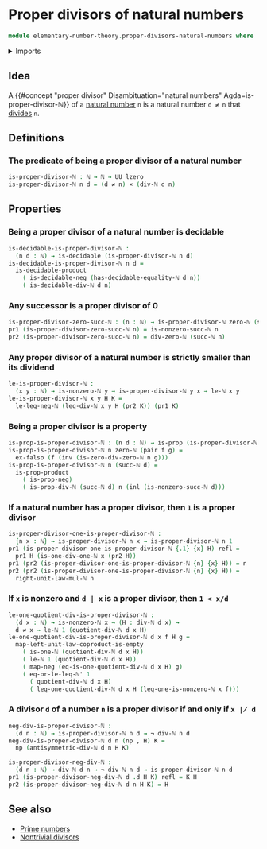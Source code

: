 # Proper divisors of natural numbers

```agda
module elementary-number-theory.proper-divisors-natural-numbers where
```

<details><summary>Imports</summary>

```agda
open import elementary-number-theory.divisibility-natural-numbers
open import elementary-number-theory.equality-natural-numbers
open import elementary-number-theory.inequality-natural-numbers
open import elementary-number-theory.modular-arithmetic-standard-finite-types
open import elementary-number-theory.multiplication-natural-numbers
open import elementary-number-theory.natural-numbers
open import elementary-number-theory.strict-inequality-natural-numbers

open import foundation.cartesian-product-types
open import foundation.coproduct-types
open import foundation.decidable-types
open import foundation.dependent-pair-types
open import foundation.empty-types
open import foundation.identity-types
open import foundation.negated-equality
open import foundation.negation
open import foundation.propositions
open import foundation.type-arithmetic-empty-type
open import foundation.universe-levels
```

</details>

## Idea

A {{#concept "proper divisor" Disambituation="natural numbers" Agda=is-proper-divisor-ℕ}} of a [natural number](elementary-number-theory.natural-numbers.md) `n` is a natural number `d ≠ n` that
[divides](elementary-number-theory.divisbility-natural-numbers.md) `n`.

## Definitions

### The predicate of being a proper divisor of a natural number

```agda
is-proper-divisor-ℕ : ℕ → ℕ → UU lzero
is-proper-divisor-ℕ n d = (d ≠ n) × (div-ℕ d n)
```

## Properties

### Being a proper divisor of a natural number is decidable

```agda
is-decidable-is-proper-divisor-ℕ :
  (n d : ℕ) → is-decidable (is-proper-divisor-ℕ n d)
is-decidable-is-proper-divisor-ℕ n d =
  is-decidable-product
    ( is-decidable-neg (has-decidable-equality-ℕ d n))
    ( is-decidable-div-ℕ d n)
```

### Any successor is a proper divisor of $0$

```agda
is-proper-divisor-zero-succ-ℕ : (n : ℕ) → is-proper-divisor-ℕ zero-ℕ (succ-ℕ n)
pr1 (is-proper-divisor-zero-succ-ℕ n) = is-nonzero-succ-ℕ n
pr2 (is-proper-divisor-zero-succ-ℕ n) = div-zero-ℕ (succ-ℕ n)
```

### Any proper divisor of a natural number is strictly smaller than its dividend

```agda
le-is-proper-divisor-ℕ :
  (x y : ℕ) → is-nonzero-ℕ y → is-proper-divisor-ℕ y x → le-ℕ x y
le-is-proper-divisor-ℕ x y H K =
  le-leq-neq-ℕ (leq-div-ℕ x y H (pr2 K)) (pr1 K)
```

### Being a proper divisor is a property

```agda
is-prop-is-proper-divisor-ℕ : (n d : ℕ) → is-prop (is-proper-divisor-ℕ n d)
is-prop-is-proper-divisor-ℕ n zero-ℕ (pair f g) =
  ex-falso (f (inv (is-zero-div-zero-ℕ n g)))
is-prop-is-proper-divisor-ℕ n (succ-ℕ d) =
  is-prop-product
    ( is-prop-neg)
    ( is-prop-div-ℕ (succ-ℕ d) n (inl (is-nonzero-succ-ℕ d)))
```

### If a natural number has a proper divisor, then `1` is a proper divisor

```agda
is-proper-divisor-one-is-proper-divisor-ℕ :
  {n x : ℕ} → is-proper-divisor-ℕ n x → is-proper-divisor-ℕ n 1
pr1 (is-proper-divisor-one-is-proper-divisor-ℕ {.1} {x} H) refl =
  pr1 H (is-one-div-one-ℕ x (pr2 H))
pr1 (pr2 (is-proper-divisor-one-is-proper-divisor-ℕ {n} {x} H)) = n
pr2 (pr2 (is-proper-divisor-one-is-proper-divisor-ℕ {n} {x} H)) =
  right-unit-law-mul-ℕ n
```

### If `x` is nonzero and `d | x` is a proper divisor, then `1 < x/d`

```agda
le-one-quotient-div-is-proper-divisor-ℕ :
  (d x : ℕ) → is-nonzero-ℕ x → (H : div-ℕ d x) →
  d ≠ x → le-ℕ 1 (quotient-div-ℕ d x H)
le-one-quotient-div-is-proper-divisor-ℕ d x f H g =
  map-left-unit-law-coproduct-is-empty
    ( is-one-ℕ (quotient-div-ℕ d x H))
    ( le-ℕ 1 (quotient-div-ℕ d x H))
    ( map-neg (eq-is-one-quotient-div-ℕ d x H) g)
    ( eq-or-le-leq-ℕ' 1
      ( quotient-div-ℕ d x H)
      ( leq-one-quotient-div-ℕ d x H (leq-one-is-nonzero-ℕ x f)))
```

### A divisor `d` of a number `n` is a proper divisor if and only if `x ∤ d`

```agda
neg-div-is-proper-divisor-ℕ :
  (d n : ℕ) → is-proper-divisor-ℕ n d → ¬ div-ℕ n d
neg-div-is-proper-divisor-ℕ d n (np , H) K =
  np (antisymmetric-div-ℕ d n H K)

is-proper-divisor-neg-div-ℕ :
  (d n : ℕ) → div-ℕ d n → ¬ div-ℕ n d → is-proper-divisor-ℕ n d
pr1 (is-proper-divisor-neg-div-ℕ d .d H K) refl = K H
pr2 (is-proper-divisor-neg-div-ℕ d n H K) = H
```

## See also

- [Prime numbers](elementary-number-theory.prime-numbers.md)
- [Nontrivial divisors](elementary-number-theory.nontrivial-divisors-natural-numbers.md)
